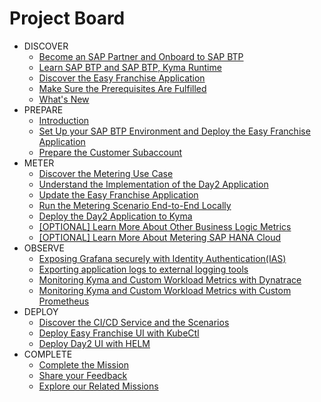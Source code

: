 # Project Board

<!-- disco-toc-start -->

- DISCOVER
    - [Become an SAP Partner and Onboard to SAP BTP](../../documentation/discover/become-partner-and-btp-onboard/README.md)
    - [Learn SAP BTP and SAP BTP, Kyma Runtime](../../documentation/discover/btp-and-kyma/README.md)
    - [Discover the Easy Franchise Application](../../documentation/discover/easy-franchise/README.md)
    - [Make Sure the Prerequisites Are Fulfilled](../../documentation/discover/prerequisites/README.md)
    - [What's New](../../documentation/discover/whats-new/README.md)
- PREPARE
    - [Introduction](../../documentation/prepare/README.md)
    - [Set Up your SAP BTP Environment and Deploy the Easy Franchise Application](../../documentation/prepare/btp-environment-and-app-deployment/README.md)
    - [Prepare the Customer Subaccount](../../documentation/prepare/prepare-customer-subaccount/)
- METER
    - [Discover the Metering Use Case](../../documentation/meter/discover-metering-usecase/README.md)
    - [Understand the Implementation of the Day2 Application](../../documentation/meter/understand-day2-app/README.md)
    - [Update the Easy Franchise Application](../../documentation/meter/update-easyfranchise/README.md)
    - [Run the Metering Scenario End-to-End Locally](../../documentation/meter/run-apps-locally/README.md)  
    - [Deploy the Day2 Application to Kyma](../../documentation/meter/deploy/README.md)
    - [[OPTIONAL] Learn More About Other Business Logic Metrics](../../documentation/meter/learn-other-metrics/README.md)
    - [[OPTIONAL] Learn More About Metering SAP HANA Cloud](../../documentation/meter/learn-hana-metering/README.md)   
- OBSERVE
    - [Exposing Grafana securely with Identity Authentication(IAS)](../../documentation/observe/expose-grafana-with-ias/README.md)
    - [Exporting application logs to external logging tools](../../documentation/observe/export-app-logs/README.md)
    - [Monitoring Kyma and Custom Workload Metrics with Dynatrace](../../documentation/observe/monitor-custom-metrics-in-dynatrace/README.md)
    - [Monitoring Kyma and Custom Workload Metrics with Custom Prometheus](../../documentation/observe/monitor-custom-metrics-with-prometheus/README.md) 
- DEPLOY
    - [Discover the CI/CD Service and the Scenarios](../../documentation/deploy/discover-ci-cd-service/README.md)
    - [Deploy Easy Franchise UI with KubeCtl](../../documentation/deploy/deploy-with-helm-charts/README.md)
    - [Deploy Day2 UI with HELM](../../documentation/deploy/deploy-with-helm-charts/README.md)
- COMPLETE 
    - [Complete the Mission](../../documentation/next-steps/complete-mission/README.md)
    - [Share your Feedback](../../documentation/next-steps/share-feedback/README.md)
    - [Explore our Related Missions](../../documentation/next-steps/explore-related-missions/README.md)

<!-- disco-toc-end -->
